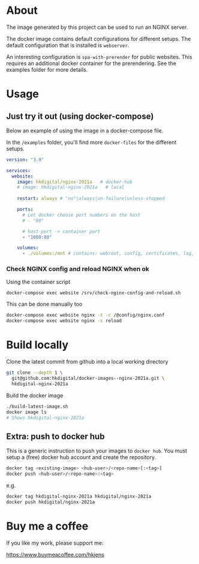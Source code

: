 
# About

The image generated by this project can be used to run an NGINX server.

The docker image contains default configurations for different setups. The default configuration that is installed is `webserver`.

An interesting configuration is `spa-with-prerender` for public websites. This requires an additional docker container for the prerendering. See the examples folder for more details.

# Usage

## Just try it out (using docker-compose)

Below an example of using the image in a docker-compose file.

In the `/examples` folder, you'll find more `docker-files` for the different setups.

```yaml
version: "3.9"

services:
  website:
    image: hkdigital/nginx-2021a   # docker-hub
    # image: hkdigital-nginx-2021a   # local
    
    restart: always # "no"|always|on-failure|unless-stopped

    ports:
      # Let docker choose port numbers on the host
      # - "80"

      # host-port -> container port
      - "1080:80"

    volumes:
      - ./volumes:/mnt # contains: webroot, config, certificates, log, media
```

### Check NGINX config and reload NGINX when ok

Using the container script

```
docker-compose exec website /srv/check-nginx-config-and-reload.sh
```

This can be done manually too

```bash
docker-compose exec website nginx -t -c /@config/nginx.conf
docker-compose exec website nginx -s reload
```

# Build locally

Clone the latest commit from github into a local working directory

```bash
git clone --depth 1 \
  git@github.com:hkdigital/docker-images--nginx-2021a.git \
  hkdigital-nginx-2021a
```

Build the docker image

```bash
./build-latest-image.sh
docker image ls
# Shows hkdigital-nginx-2021a
```

## Extra: push to docker hub

This is a generic instruction to push your images to `docker hub`. You must setup a (free) docker hub account and create the repository.

```bash
docker tag <existing-image> <hub-user>/<repo-name>[:<tag>]
docker push <hub-user>/<repo-name>:<tag>
```

e.g.

```bash
docker tag hkdigital-nginx-2021a hkdigital/nginx-2021a
docker push hkdigital/nginx-2021a
```

# Buy me a coffee

If you like my work, please support me:

https://www.buymeacoffee.com/hkjens
